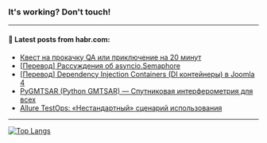 ### It's working? Don't touch!

---
<!--
#### 🛠️ Technical stack:

![C++](https://img.shields.io/badge/C++-informational?logo=c%2B%2B&style=flat&logoColor=white&color=9C033A)
![Java](https://img.shields.io/badge/Java-informational?logo=java&style=flat&logoColor=white&color=007396)
![Kotlin](https://img.shields.io/badge/Kotlin-informational?logo=Kotlin&style=flat&logoColor=white&color=0095D5)
![JS](https://img.shields.io/badge/JS-informational?logo=javaScript&style=flat&logoColor=black&color=F7Df1E) <br>
![HTML5](https://img.shields.io/badge/HTML5-informational?logo=html5&style=flat&logoColor=white&color=E34F26)
![CSS3](https://img.shields.io/badge/CSS3-informational?logo=css3&style=flat&logoColor=white&color=157286)
![Sass](https://img.shields.io/badge/Saas-informational?logo=sass&style=flat&logoColor=white&color=hotpink)
![PHP](https://img.shields.io/badge/PHP-informational?logo=php&style=flat&logoColor=white&color=777BB4) <br>
![WebPAck](https://img.shields.io/badge/WebPack-informational?logo=webPack&style=flat&logoColor=white&color=FF6F00)
![Bootstrap](https://img.shields.io/badge/Bootstrap-informational?logo=Bootstrap&style=flat&logoColor=white&color=7952B3)
![MySQL](https://img.shields.io/badge/MySQL-informational?logo=MySQL&style=flat&logoColor=white&color=00f) <br>
![NodeJS](https://img.shields.io/badge/NodeJS-informational?logo=node.js&style=flat&logoColor=white&color=43853D)
![Spring](https://img.shields.io/badge/Spring-informational?logo=Spring&style=flat&logoColor=white&color=0A9EDC)
![Angular](https://img.shields.io/badge/Vue-informational?logo=vue.js&style=flat&logoColor=white&color=red)
![Git](https://img.shields.io/badge/Git-informational?logo=git&style=flat&logoColor=white&color=darkorange)

___
-->

#### 💬 Latest posts from habr.com:

<!-- BLOG-POST-LIST:START -->
- [Квест на прокачку QA или приключение на 20 минут](https://habr.com/ru/post/692348/?utm_source=habrahabr&utm_medium=rss&utm_campaign=692348)
- [[Перевод] Рассуждения об asyncio.Semaphore](https://habr.com/ru/post/692292/?utm_source=habrahabr&utm_medium=rss&utm_campaign=692292)
- [[Перевод] Dependency Injection Containers &lpar;DI контейнеры&rpar; в Joomla 4](https://habr.com/ru/post/692342/?utm_source=habrahabr&utm_medium=rss&utm_campaign=692342)
- [PyGMTSAR &lpar;Python GMTSAR&rpar; — Спутниковая интерферометрия для всех](https://habr.com/ru/post/692334/?utm_source=habrahabr&utm_medium=rss&utm_campaign=692334)
- [Allure TestOps: «Нестандартный» сценарий использования](https://habr.com/ru/post/691660/?utm_source=habrahabr&utm_medium=rss&utm_campaign=691660)
<!-- BLOG-POST-LIST:END -->

---

[![Top Langs](https://github-readme-stats.vercel.app/api/top-langs/?username=zloylis&layout=compact&hide_border=true&theme=dracula)](https://github.com/zloylis)
